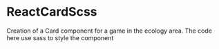 # ReactCardScss
Creation of a Card component for a game in the ecology area.
The code here use sass to style the component


